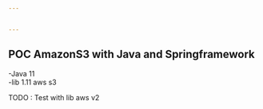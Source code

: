 ```yaml
---


---
```


<h2 id="poc-amazons3-with-java-and-springframework">POC AmazonS3 with Java and Springframework</h2>
<p>-Java 11<br>
-lib 1.11 aws s3</p>
<p>TODO : Test with lib aws v2</p>

